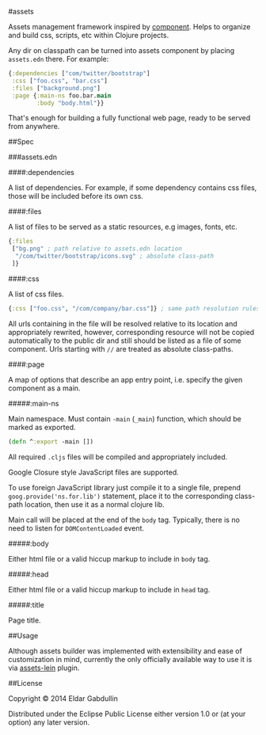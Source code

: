 #assets

Assets management framework inspired by [component](http://tjholowaychuk.tumblr.com/post/27984551477/components).
Helps to organize and build css, scripts, etc within Clojure projects.

Any dir on classpath can be turned into assets component by placing `assets.edn` there.
For example:

```clojure
{:dependencies ["com/twitter/bootstrap"]
 :css ["foo.css", "bar.css"]
 :files ["background.png"]
 :page {:main-ns foo.bar.main
        :body "body.html"}}
```

That's enough for building a fully functional web page, ready to be served from anywhere.

##Spec

###assets.edn

####:dependencies

A list of dependencies. For example, if some dependency contains
css files, those will be included before its own css.

####:files

A list of files to be served as a static resources, e.g
images, fonts, etc.

```clojure
{:files
 ["bg.png" ; path relative to assets.edn location
  "/com/twitter/bootstrap/icons.svg" ; absolute class-path
 ]}
```

####:css

A list of css files.

```clojure
{:css ["foo.css", "/com/company/bar.css"]} ; same path resolution rules as for :files
```

All urls containing in the file will be resolved relative to its location
and appropriately rewrited, however, corresponding resource will not be copied
automatically to the public dir and still should be listed as a file of some component.
Urls starting with `//` are treated as absolute class-paths.

####:page

A map of options that describe an app entry point, i.e. specify the given component as a main.

#####:main-ns

Main namespace. Must contain `-main` (`_main`) function, which should be marked as exported.

```clojure
(defn ^:export -main [])
```

All required `.cljs` files will be compiled and appropriately included.

Google Closure style JavaScript files are supported.

To use foreign JavaScript
library just compile it to a single file, prepend `goog.provide('ns.for.lib')`
statement, place it to the corresponding class-path location, then use it as a normal clojure lib.

Main call will be placed at the end of the `body` tag. Typically, there is no need
to listen for `DOMContentLoaded` event.

#####:body

Either html file or a valid hiccup markup to include in `body` tag.

#####:head

Either html file or a valid hiccup markup to include in `head` tag.

#####:title

Page title.

##Usage

Although assets builder was implemented with extensibility and ease of
customization in mind, currently the only officially available way to use it is via
[assets-lein](https://github.com/dar-clojure/assets-lein) plugin.

##License

Copyright © 2014 Eldar Gabdullin

Distributed under the Eclipse Public License either version 1.0 or (at
your option) any later version.
